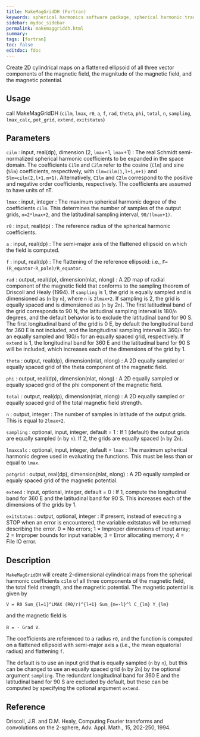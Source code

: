 ```yaml
---
title: MakeMagGridDH (Fortran)
keywords: spherical harmonics software package, spherical harmonic transform, legendre functions, multitaper spectral analysis, fortran, Python, gravity, magnetic field
sidebar: mydoc_sidebar
permalink: makemaggriddh.html
summary:
tags: [fortran]
toc: false
editdoc: fdoc
---
```


Create 2D cylindrical maps on a flattened ellipsoid of all three vector components of the magnetic field, the magnitude of the magnetic field, and the magnetic potential.

## Usage

call MakeMagGridDH (`cilm`, `lmax`, `r0`, `a`, `f`, `rad`, `theta`, `phi`, `total`, `n`, `sampling`, `lmax_calc`, `pot_grid`, `extend`, `exitstatus`)

## Parameters

`cilm` : input, real(dp), dimension (2, `lmax`+1, `lmax`+1)
:   The real Schmidt semi-normalized spherical harmonic coefficients to be expanded in the space domain. The coefficients `C1lm` and `C2lm` refer to the cosine (`Clm`) and sine (`Slm`) coefficients, respectively, with `Clm=cilm(1,l+1,m+1)` and `Slm=cilm(2,l+1,m+1)`. Alternatively, `C1lm` and `C2lm` correspond to the positive and negative order coefficients, respectively. The coefficients are assumed to have units of nT.

`lmax` : input, integer
:   The maximum spherical harmonic degree of the coefficients `cilm`. This determines the number of samples of the output grids, `n=2*lmax+2`, and the latitudinal sampling interval, `90/(lmax+1)`.

`r0` : input, real(dp)
:   The reference radius of the spherical harmonic coefficients.

`a` : input, real(dp)
:   The semi-major axis of the flattened ellipsoid on which the field is computed.

`f` : input, real(dp)
:   The flattening of the reference ellipsoid: i.e., `F=(R_equator-R_pole)/R_equator`.

`rad` : output, real(dp), dimension(nlat, nlong)
:   A 2D map of radial component of the magnetic field that conforms to the sampling theorem of Driscoll and Healy (1994). If `sampling` is 1, the grid is equally sampled and is dimensioned as (`n` by `n`), where `n` is `2lmax+2`. If sampling is 2, the grid is equally spaced and is dimensioned as (`n` by 2`n`). The first latitudinal band of the grid corresponds to 90 N, the latitudinal sampling interval is 180/`n` degrees, and the default behavior is to exclude the latitudinal band for 90 S. The first longitudinal band of the grid is 0 E, by default the longitudinal band for 360 E is not included, and the longitudinal sampling interval is 360/`n` for an equally sampled and 180/`n` for an equally spaced grid, respectively. If `extend` is 1, the longitudinal band for 360 E and the latitudinal band for 90 S will be included, which increases each of the dimensions of the grid by 1.

`theta` : output, real(dp), dimension(nlat, nlong)
:   A 2D equally sampled or equally spaced grid of the theta component of the magnetic field.

`phi` : output, real(dp), dimension(nlat, nlong)
:   A 2D equally sampled or equally spaced grid of the phi component of the magnetic field.

`total` : output, real(dp), dimension(nlat, nlong)
:   A 2D equally sampled or equally spaced grid of the total magnetic field strength.

`n` : output, integer
:   The number of samples in latitude of the output grids. This is equal to `2lmax+2`.

`sampling` : optional, input, integer, default = 1
:   If 1 (default) the output grids are equally sampled (`n` by `n`). If 2, the grids are equally spaced (`n` by 2`n`).

`lmaxcalc` : optional, input, integer, default = `lmax`
:   The maximum spherical harmonic degree used in evaluating the functions. This must be less than or equal to `lmax`.

`potgrid` : output, real(dp), dimension(nlat, nlong)
:   A 2D equally sampled or equaly spaced grid of the magnetic potential.

`extend` : input, optional, integer, default = 0
:   If 1, compute the longitudinal band for 360 E and the latitudinal band for 90 S. This increases each of the dimensions of the grids by 1.

`exitstatus` : output, optional, integer
:   If present, instead of executing a STOP when an error is encountered, the variable exitstatus will be returned describing the error. 0 = No errors; 1 = Improper dimensions of input array; 2 = Improper bounds for input variable; 3 = Error allocating memory; 4 = File IO error.

## Description

`MakeMagGridDH` will create 2-dimensional cylindrical maps from the spherical harmonic coefficients `cilm` of all three components of the magnetic field, the total field strength, and the magnetic potential. The magnetic potential is given by

`V = R0 Sum_{l=1}^LMAX (R0/r)^{l+1} Sum_{m=-l}^l C_{lm} Y_{lm}`

and the magnetic field is

`B = - Grad V`.

The coefficients are referenced to a radius `r0`, and the function is computed on a flattened ellipsoid with semi-major axis `a` (i.e., the mean equatorial radius) and flattening `f`.

The default is to use an input grid that is equally sampled (`n` by `n`), but this can be changed to use an equally spaced grid (`n` by 2`n`) by the optional argument `sampling`. The redundant longitudinal band for 360 E and the latitudinal band for 90 S are excluded by default, but these can be computed by specifying the optional argument `extend`.

## Reference

Driscoll, J.R. and D.M. Healy, Computing Fourier transforms and convolutions on the 2-sphere, Adv. Appl. Math., 15, 202-250, 1994.
